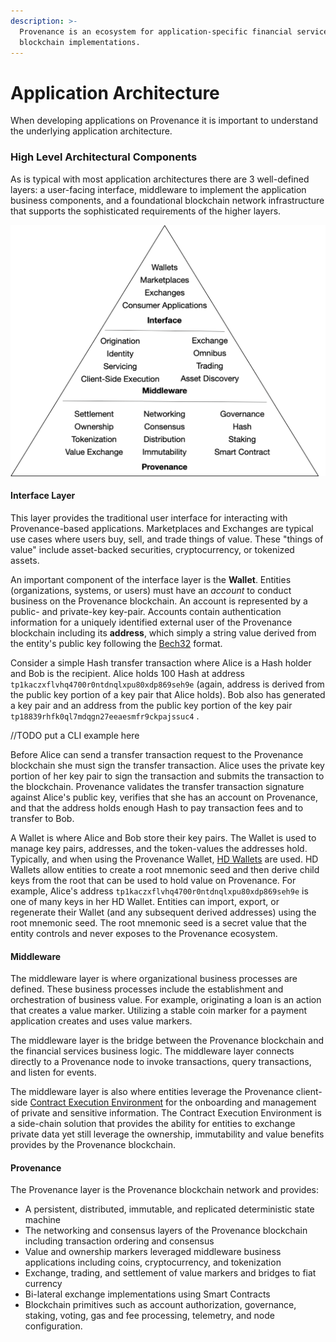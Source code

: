 ```yaml
---
description: >-
  Provenance is an ecosystem for application-specific financial services
  blockchain implementations.
---
```


# Application Architecture

When developing applications on Provenance it is important to understand the underlying application architecture.  

### High Level Architectural Components

As is typical with most application architectures there are 3 well-defined layers: a user-facing interface, middleware to implement the application business components, and a foundational blockchain network infrastructure that supports the sophisticated requirements of the higher layers.

![](../../.gitbook/assets/image%20%281%29.png)



#### Interface Layer

This layer provides the traditional user interface for interacting with Provenance-based applications.  Marketplaces and Exchanges are typical use cases where users buy, sell, and trade things of value.  These "things of value" include asset-backed securities, cryptocurrency, or tokenized assets.

An important component of the interface layer is the **Wallet**.  Entities \(organizations, systems, or users\) must have an _account_ to conduct business on the Provenance blockchain.  An account is represented by a public- and private-key key-pair.  Accounts contain authentication information for a uniquely identified external user of the Provenance blockchain including its **address**, which simply a string value derived from the entity's public key following the [Bech32](https://en.bitcoin.it/wiki/Bech32) format.  

Consider a simple Hash transfer transaction where Alice is a Hash holder and Bob is the recipient.  Alice holds 100 Hash at address `tp1kaczxflvhq4700r0ntdnqlxpu80xdp869seh9e` \(again, address is derived from the public key portion of a key pair that Alice holds\).  Bob also has generated a key pair and an address from the public key portion of the key pair `tp18839rhfk0ql7mdqgn27eeaesmfr9ckpajssuc4` .  

//TODO put a CLI example here

Before Alice can send a transfer transaction request to the Provenance blockchain she must sign the transfer transaction.  Alice uses the private key portion of her key pair to sign the transaction and submits the transaction to the blockchain.  Provenance validates the transfer transaction signature against Alice's public key, verifies that she has an account on Provenance, and that the address holds enough Hash to pay transaction fees and to transfer to Bob.

A Wallet is where Alice and Bob store their key pairs. The Wallet is used to manage key pairs, addresses, and the token-values the addresses hold.  Typically, and when using the Provenance Wallet, [HD Wallets](https://en.bitcoin.it/wiki/BIP_0032) are used.  HD Wallets allow entities to create a root mnemonic seed and then derive child keys from the root that can be used to hold value on Provenance.  For example, Alice's address `tp1kaczxflvhq4700r0ntdnqlxpu80xdp869seh9e` is one of many keys in her HD Wallet.  Entities can import, export, or regenerate their Wallet \(and any subsequent derived addresses\) using the root mnemonic seed.  The root mnemonic seed is a secret value that the entity controls and never exposes to the Provenance ecosystem.

#### Middleware

The middleware layer is where organizational business processes are defined.  These business processes include the establishment and orchestration of business value.  For example, originating a loan is an action that creates a value marker.  Utilizing a stable coin marker for a payment application creates and uses value markers.

The middleware layer is the bridge between the Provenance blockchain and the financial services business logic.  The middleware layer connects directly to a Provenance node to invoke transactions, query transactions, and listen for events.

The middleware layer is also where entities leverage the Provenance client-side [Contract Execution Environment](../../p8e/overview.md) for the onboarding and management of private and sensitive information.  The Contract Execution Environment is a side-chain solution that provides the ability for entities to exchange private data yet still leverage the ownership, immutability and value benefits provides by the Provenance blockchain.

#### Provenance

The Provenance layer is the Provenance blockchain network and provides:

* A persistent, distributed, immutable, and replicated deterministic state machine
* The networking and consensus layers of the Provenance blockchain including transaction ordering and consensus
* Value and ownership markers leveraged middleware business applications including coins, cryptocurrency, and tokenization
* Exchange, trading, and settlement of value markers and bridges to fiat currency
* Bi-lateral exchange implementations using Smart Contracts
* Blockchain primitives such as account authorization, governance, staking, voting, gas and fee processing, telemetry, and node configuration.

